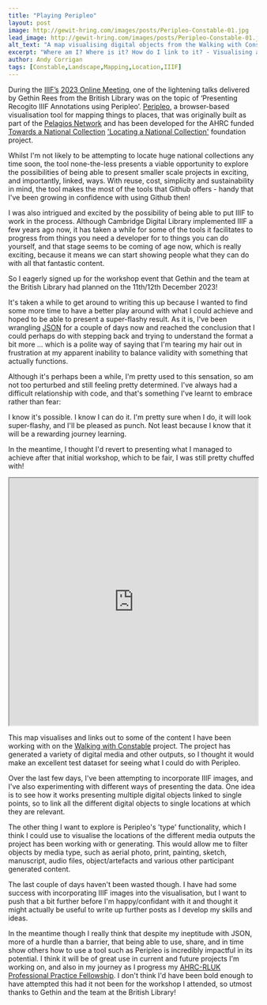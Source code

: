 ```yaml
---
title: "Playing Peripleo"
layout: post
image: http://gewit-hring.com/images/posts/Peripleo-Constable-01.jpg
lead_image: http://gewit-hring.com/images/posts/Peripleo-Constable-01.jpg
alt_text: "A map visualising digital objects from the Walking with Constable project"
excerpt: "Where am I? Where is it? How do I link to it? - Visualising and linking out to digital objects on a map using Peripleo."
author: Andy Corrigan
tags: [Constable,Landscape,Mapping,Location,IIIF]
---
```

During the [IIIF’s](https://iiif.io/) [2023 Online Meeting](https://iiif.io/event/2023/online-meeting/), one of the lightening talks delivered by Gethin Rees from the British Library was on the topic of ‘Presenting Recogito IIIF Annotations using Peripleo’. [Peripleo](https://britishlibrary.github.io/locating-a-national-collection/Peripleo.html), a browser-based visualisation tool for mapping things to places, that was originally built as part of the [Pelagios Network](https://pelagios.org/) and has been developed for the AHRC funded [Towards a National Collection](https://www.nationalcollection.org.uk/) ['Locating a National Collection'](https://britishlibrary.github.io/locating-a-national-collection/home.html) foundation project. 

Whilst I'm not likely to be attempting to locate huge national collections any time soon, the tool none-the-less presents a viable opportunity to explore the possibilities of being able to present smaller scale projects in exciting, and importantly, linked, ways. With reuse, cost, simplicity and sustainability in mind, the tool makes the most of the tools that Github offers - handy that I've been growing in confidence with using Github then!

I was also intrigued and excited by the possibility of being able to put IIIF to work in the process. Although Cambridge Digital Library implemented IIIF a few years ago now, it has taken a while for some of the tools it facilitates to progress from things you need a developer for to things you can do yourself, and that stage seems to be coming of age now, which is really exciting, because it means we can start showing people what they can do with all that fantastic content.

So I eagerly signed up for the workshop event that Gethin and the team at the British Library had planned on the 11th/12th December 2023!

It's taken a while to get around to writing this up because I wanted to find some more time to have a better play around with what I could achieve and hoped to be able to present a super-flashy result. As it is, I've been wrangling [JSON](https://www.w3schools.com/whatis/whatis_json.asp) for a couple of days now and reached the conclusion that I could perhaps do with stepping back and trying to understand the format a bit more ... which is a polite way of saying that I'm tearing my hair out in frustration at my apparent inability to balance validity with something that actually functions.  

Although it's perhaps been a while, I'm pretty used to this sensation, so am not too perturbed and still feeling pretty determined. I've always had a difficult relationship with code, and that's something I've learnt to embrace rather than fear:

I know it's possible. I know I can do it.
I'm pretty sure when I do, it will look super-flashy, and I'll be pleased as punch. 
Not least because I know that it will be a rewarding journey learning.

In the meantime, I thought I'd revert to presenting what I managed to achieve after that initial workshop, which to be fair, I was still pretty chuffed with!

<iframe src="https://irisbox.github.io/Peripleo-testac/#/13.97/1.0091/51.9699/mode=points" width="100%" height="500"></iframe>  

This map visualises and links out to some of the content I have been working with on the [Walking with Constable](https://walking-the-landscape.fitzmuseum.cam.ac.uk/) project. The project has generated a variety of digital media and other outputs, so I thought it would make an excellent test dataset for seeing what I could do with Peripleo.

Over the last few days, I've been attempting to incorporate IIIF images, and I've also experimenting with different ways of presenting the data. One idea is to see how it works presenting multiple digital objects linked to single points, so to link all the different digital objects to single locations at which they are relevant.

The other thing I want to explore is Peripleo's 'type' functionality, which I think I could use to visualise the locations of the different media outputs the project has been working with or generating. This would allow me to filter objects by media type, such as aerial photo, print, painting, sketch, manuscript, audio files, object/artefacts and various other participant generated content.

The last couple of days haven't been wasted though. I have had some success with incorporating IIIF images into the visualisation, but I want to push that a bit further before I'm happy/confidant with it and thought it might actually be useful to write up further posts as I develop my skills and ideas.

In the meantime though I really think that despite my ineptitude with JSON, more of a hurdle than a barrier, that being able to use, share, and in time show others how to use a tool such as Peripleo is incredibly impactful in its potential. I think it will be of great use in current and future projects I'm working on, and also in my journey as I progress my [AHRC-RLUK Professional Practice Fellowship](http://gewit-hring.com/journal/introducing/). I don't think I'd have been bold enough to have attempted this had it not been for the workshop I attended, so utmost thanks to Gethin and the team at the British Library!
